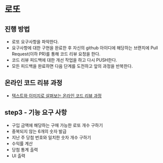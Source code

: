 # 로또
## 진행 방법
* 로또 요구사항을 파악한다.
* 요구사항에 대한 구현을 완료한 후 자신의 github 아이디에 해당하는 브랜치에 Pull Request(이하 PR)를 통해 코드 리뷰 요청을 한다.
* 코드 리뷰 피드백에 대한 개선 작업을 하고 다시 PUSH한다.
* 모든 피드백을 완료하면 다음 단계를 도전하고 앞의 과정을 반복한다.

## 온라인 코드 리뷰 과정
* [텍스트와 이미지로 살펴보는 온라인 코드 리뷰 과정](https://github.com/next-step/nextstep-docs/tree/master/codereview)

## step3 - 기능 요구 사항
* 구입 금액에 해당하는 구매 가능한 로또 개수 구하기
* 중복되지 않는 6개의 숫자 발급
* 지난 주 당첨 번호와 일치한 숫자 개수 구하기
* 수익률 계산
* 당첨 통계 출력
* UI 출력